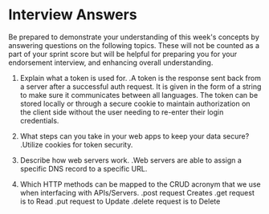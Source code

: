 # Interview Answers
Be prepared to demonstrate your understanding of this week's concepts by answering questions on the following topics. These will not be counted as a part of your sprint score but will be helpful for preparing you for your endorsement interview, and enhancing overall understanding.


1. Explain what a token is used for.
.A token is the response sent back from a server after a successful auth request. It is given in the form of a string to make sure it communicates between all languages. The token can be stored locally or through a secure cookie to maintain authorization on the client side without the user needing to re-enter their login credentials.

2. What steps can you take in your web apps to keep your data secure?
.Utilize cookies for token security.

3. Describe how web servers work.
.Web servers are able to assign a specific DNS record to a specific URL.

4. Which HTTP methods can be mapped to the CRUD acronym that we use when interfacing with APIs/Servers.
.post request Creates
.get request is to Read
.put request to Update
.delete request is to Delete